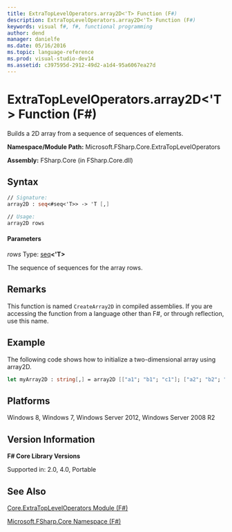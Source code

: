 ```yaml
---
title: ExtraTopLevelOperators.array2D<'T> Function (F#)
description: ExtraTopLevelOperators.array2D<'T> Function (F#)
keywords: visual f#, f#, functional programming
author: dend
manager: danielfe
ms.date: 05/16/2016
ms.topic: language-reference
ms.prod: visual-studio-dev14
ms.assetid: c397595d-2912-49d2-a1d4-95a6067ea27d 
---
```


# ExtraTopLevelOperators.array2D<'T> Function (F#)

Builds a 2D array from a sequence of sequences of elements.

**Namespace/Module Path:** Microsoft.FSharp.Core.ExtraTopLevelOperators

**Assembly:** FSharp.Core (in FSharp.Core.dll)


## Syntax

```fsharp
// Signature:
array2D : seq<#seq<'T>> -> 'T [,]

// Usage:
array2D rows
```

#### Parameters
*rows*
Type: [seq](https://msdn.microsoft.com/library/2f0c87c6-8a0d-4d33-92a6-10d1d037ce75)**&lt;'T&gt;**


The sequence of sequences for the array rows.




## Remarks
This function is named `CreateArray2D` in compiled assemblies. If you are accessing the function from a language other than F#, or through reflection, use this name.

## Example

The following code shows how to initialize a two-dimensional array using array2D.

```fsharp
let myArray2D : string[,] = array2D [["a1"; "b1"; "c1"]; ["a2"; "b2"; "c2"]] 
```

## Platforms
Windows 8, Windows 7, Windows Server 2012, Windows Server 2008 R2


## Version Information
**F# Core Library Versions**

Supported in: 2.0, 4.0, Portable




## See Also
[Core.ExtraTopLevelOperators Module &#40;F&#35;&#41;](Core.ExtraTopLevelOperators-Module-%5BFSharp%5D.md)

[Microsoft.FSharp.Core Namespace &#40;F&#35;&#41;](Microsoft.FSharp.Core-Namespace-%5BFSharp%5D.md)

